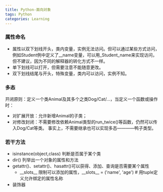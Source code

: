 ```yaml
---
title: Python-面向对象
tags: Python
categories: Learning
---
```


### 属性命名

* 属性以双下划线开头，类内变量，实例无法访问。但可以通过某些方式访问，例如Student例中定义了_\_name变量，可以用_Student_name来实现访问，但不建议，因为不同的解释器的转化方式不一样。
* 单下划线可以打开，但需要注意不能随意更改。
* 双下划线结尾与开头，特殊变量，类内可以访问，实例不知。

<!-- more -->

### 多态

开闭原则：定义一个类Animal及其多个之类Dog/Cat/...，当定义一个函数或操作时：

- 对扩展开放：允许新增Animal的子类；
- 对修改封闭：不需要修改依赖Animal类型的run_twice()等函数，仍然可以传入Dog/Cat等类。
事实上，不需要继承也可以实现多态————鸭子类型。

### 若干方法

- isinstance(object,class) 判断是否属于某个类
- dir() 列举出一个对象的属性和方法
- getattr()、setattr()、hasattr()可以获得、添加、查询是否需要某个属性
  - \_\_slots\_\_ 限制可以添加的属性，\_\_slots\_\_ = ('name', 'age') # 用tuple定义允许绑定的属性名称
- 装饰器